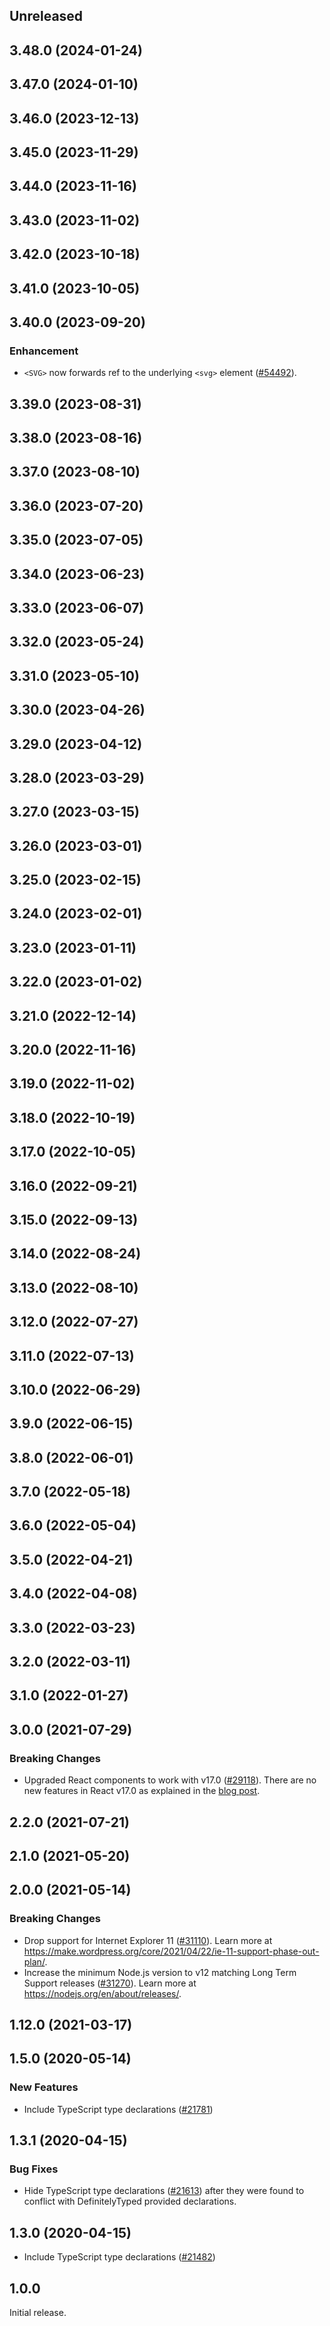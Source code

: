 <!-- Learn how to maintain this file at https://github.com/WordPress/gutenberg/tree/HEAD/packages#maintaining-changelogs. -->

## Unreleased

## 3.48.0 (2024-01-24)

## 3.47.0 (2024-01-10)

## 3.46.0 (2023-12-13)

## 3.45.0 (2023-11-29)

## 3.44.0 (2023-11-16)

## 3.43.0 (2023-11-02)

## 3.42.0 (2023-10-18)

## 3.41.0 (2023-10-05)

## 3.40.0 (2023-09-20)

### Enhancement

-   `<SVG>` now forwards ref to the underlying `<svg>` element ([#54492](https://github.com/WordPress/gutenberg/pull/54492)).

## 3.39.0 (2023-08-31)

## 3.38.0 (2023-08-16)

## 3.37.0 (2023-08-10)

## 3.36.0 (2023-07-20)

## 3.35.0 (2023-07-05)

## 3.34.0 (2023-06-23)

## 3.33.0 (2023-06-07)

## 3.32.0 (2023-05-24)

## 3.31.0 (2023-05-10)

## 3.30.0 (2023-04-26)

## 3.29.0 (2023-04-12)

## 3.28.0 (2023-03-29)

## 3.27.0 (2023-03-15)

## 3.26.0 (2023-03-01)

## 3.25.0 (2023-02-15)

## 3.24.0 (2023-02-01)

## 3.23.0 (2023-01-11)

## 3.22.0 (2023-01-02)

## 3.21.0 (2022-12-14)

## 3.20.0 (2022-11-16)

## 3.19.0 (2022-11-02)

## 3.18.0 (2022-10-19)

## 3.17.0 (2022-10-05)

## 3.16.0 (2022-09-21)

## 3.15.0 (2022-09-13)

## 3.14.0 (2022-08-24)

## 3.13.0 (2022-08-10)

## 3.12.0 (2022-07-27)

## 3.11.0 (2022-07-13)

## 3.10.0 (2022-06-29)

## 3.9.0 (2022-06-15)

## 3.8.0 (2022-06-01)

## 3.7.0 (2022-05-18)

## 3.6.0 (2022-05-04)

## 3.5.0 (2022-04-21)

## 3.4.0 (2022-04-08)

## 3.3.0 (2022-03-23)

## 3.2.0 (2022-03-11)

## 3.1.0 (2022-01-27)

## 3.0.0 (2021-07-29)

### Breaking Changes

-   Upgraded React components to work with v17.0 ([#29118](https://github.com/WordPress/gutenberg/pull/29118)). There are no new features in React v17.0 as explained in the [blog post](https://reactjs.org/blog/2020/10/20/react-v17.html).

## 2.2.0 (2021-07-21)

## 2.1.0 (2021-05-20)

## 2.0.0 (2021-05-14)

### Breaking Changes

-   Drop support for Internet Explorer 11 ([#31110](https://github.com/WordPress/gutenberg/pull/31110)). Learn more at https://make.wordpress.org/core/2021/04/22/ie-11-support-phase-out-plan/.
-   Increase the minimum Node.js version to v12 matching Long Term Support releases ([#31270](https://github.com/WordPress/gutenberg/pull/31270)). Learn more at https://nodejs.org/en/about/releases/.

## 1.12.0 (2021-03-17)

## 1.5.0 (2020-05-14)

### New Features

-   Include TypeScript type declarations ([#21781](https://github.com/WordPress/gutenberg/pull/21781))

## 1.3.1 (2020-04-15)

### Bug Fixes

-   Hide TypeScript type declarations ([#21613](https://github.com/WordPress/gutenberg/pull/21613))
    after they were found to conflict with DefinitelyTyped provided declarations.

## 1.3.0 (2020-04-15)

-   Include TypeScript type declarations ([#21482](https://github.com/WordPress/gutenberg/pull/21482))

## 1.0.0

Initial release.
